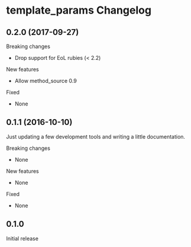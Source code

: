 # template_params Changelog

## 0.2.0 (2017-09-27)

Breaking changes

- Drop support for EoL rubies (< 2.2)

New features

- Allow method_source 0.9

Fixed

- None

## 0.1.1 (2016-10-10)

Just updating a few development tools and writing a little documentation.

Breaking changes

- None

New features

- None

Fixed

- None

## 0.1.0

Initial release
